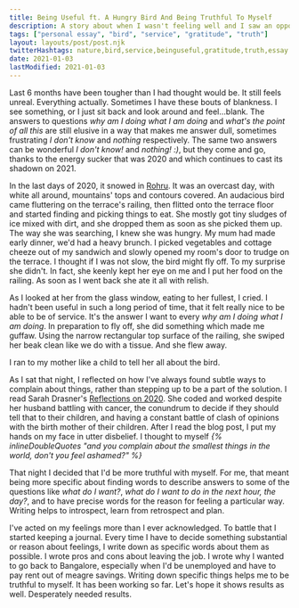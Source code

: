 ```yaml
---
title: Being Useful ft. A Hungry Bird And Being Truthful To Myself
description: A story about when I wasn't feeling well and I saw an opportunity to be useful to a bird and acted on it. Thoughts about writing to introspect, learn from retrospect and plan.
tags: ["personal essay", "bird", "service", "gratitude", "truth"]
layout: layouts/post/post.njk
twitterHashtags: nature,bird,service,beinguseful,gratitude,truth,essay
date: 2021-01-03
lastModified: 2021-01-03
---
```


Last 6 months have been tougher than I had thought would be. It still feels unreal. Everything actually. Sometimes I have these bouts of blankness. I see something, or I just sit back and look around and feel…blank. The answers to questions _why am I doing what I am doing_ and _what's the point of all this_ are still elusive in a way that makes me answer dull, sometimes frustrating _I don't know_ and _nothing_ respectively. The same two answers can be wonderful _I don't know!_ and _nothing! :)_, but they come and go, thanks to the energy sucker that was 2020 and which continues to cast its shadown on 2021.

In the last days of 2020, it snowed in [Rohru][Rohru Google Maps]. It was an overcast day, with white all around, mountains' tops and contours covered. An audacious bird came fluttering on the terrace's railing, then flitted onto the terrace floor and started finding and picking things to eat. She mostly got tiny sludges of ice mixed with dirt, and she dropped them as soon as she picked them up. The way she was searching, I knew she was hungry. My mum had made early dinner, we'd had a heavy brunch. I picked vegetables and cottage cheeze out of my sandwich and slowly opened my room's door to trudge on the terrace. I thought if I was not slow, the bird might fly off. To my surprise she didn't. In fact, she keenly kept her eye on me and I put her food on the railing. As soon as I went back she ate it all with relish.

As I looked at her from the glass window, eating to her fullest, I cried. I hadn't been useful in such a long period of time, that it felt really nice to be able to be of service. It's the answer I want to every _why am I doing what I am doing_. In preparation to fly off, she did something which made me guffaw. Using the narrow rectangular top surface of the railing, she swiped her beak clean like we do with a tissue. And she flew away.

I ran to my mother like a child to tell her all about the bird.

As I sat that night, I reflected on how I've always found subtle ways to complain about things, rather than stepping up to be a part of the solution. I read Sarah Drasner's [Reflections on 2020](https://sarahdrasnerdesign.com/blog/reflections-on-2020). She coded and worked despite her husband battling with cancer, the conundrum to decide if they should tell that to their children, and having a constant battle of clash of opinions with the birth mother of their children. After I read the blog post, I put my hands on my face in utter disbelief. I thought to myself _{% inlineDoubleQuotes "and you complain about the smallest things in the world, don't you feel ashamed?" %}_


 That night I decided that I'd be more truthful with myself. For me, that meant being more specific about finding words to describe answers to some of the questions like _what do I want?_, _what do I want to do in the next hour, the day?_, and to have precise words for the reason for feeling a particular way. Writing helps to introspect, learn from retrospect and plan.

I've acted on my feelings more than I ever acknowledged. To battle that I started keeping a journal. Every time I have to decide something substantial or reason about feelings, I write down as specific words about them as possible. I wrote pros and cons about leaving the job. I wrote why I wanted to go back to Bangalore, especially when I'd be unemployed and have to pay rent out of meagre savings. Writing down specific things helps me to be truthful to myself. It has been working so far. Let's hope it shows results as well. Desperately needed results.

[Rohru Google Maps]: https://www.google.co.in/maps/place/Rohru,+Himachal+Pradesh+171207/@31.2028219,77.7477443,16z/data=!3m1!4b1!4m5!3m4!1s0x3905faa9597cfd4d:0x1e8b0e09f860e6f8!8m2!3d31.2045526!4d77.7523608
